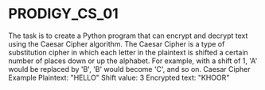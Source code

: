 # PRODIGY_CS_01
The task is to create a Python program that can encrypt and decrypt text using the Caesar Cipher algorithm. The Caesar Cipher is a type of substitution cipher in which each letter in the plaintext is shifted a certain number of places down or up the alphabet. For example, with a shift of 1, 'A' would be replaced by 'B', 'B' would become 'C', and so on.
Caesar Cipher Example
Plaintext: "HELLO"
Shift value: 3
Encrypted text: "KHOOR"
